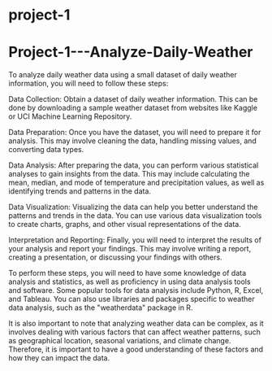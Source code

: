 # project-1
# Project-1---Analyze-Daily-Weather


To analyze daily weather data using a small dataset of daily weather information, you will need to follow these steps:

Data Collection: Obtain a dataset of daily weather information. This can be done by downloading a sample weather dataset from websites like Kaggle or UCI Machine Learning Repository.

Data Preparation: Once you have the dataset, you will need to prepare it for analysis. This may involve cleaning the data, handling missing values, and converting data types.

Data Analysis: After preparing the data, you can perform various statistical analyses to gain insights from the data. This may include calculating the mean, median, and mode of temperature and precipitation values, as well as identifying trends and patterns in the data.

Data Visualization: Visualizing the data can help you better understand the patterns and trends in the data. You can use various data visualization tools to create charts, graphs, and other visual representations of the data.

Interpretation and Reporting: Finally, you will need to interpret the results of your analysis and report your findings. This may involve writing a report, creating a presentation, or discussing your findings with others.

To perform these steps, you will need to have some knowledge of data analysis and statistics, as well as proficiency in using data analysis tools and software. Some popular tools for data analysis include Python, R, Excel, and Tableau. You can also use libraries and packages specific to weather data analysis, such as the "weatherdata" package in R.

It is also important to note that analyzing weather data can be complex, as it involves dealing with various factors that can affect weather patterns, such as geographical location, seasonal variations, and climate change. Therefore, it is important to have a good understanding of these factors and how they can impact the data.
